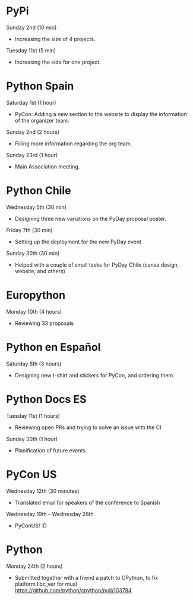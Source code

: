 # PyPi

Sunday 2nd (10 min)

* Increasing the size of 4 projects.

Tuesday 11st (5 min)

* Increasing the side for one project.

# Python Spain

Saturday 1st (1 hour)

* PyCon: Adding a new section to the website to display the information
  of the organizer team.

Sunday 2nd (2 hours)

* Filling more information regarding the org team.

Sunday 23rd (1 hour)

* Main Association meeting.

# Python Chile

Wednesday 5th (30 min)

* Designing three new variations on the PyDay proposal poster.

Friday 7th (30 min)

* Setting up the deployment for the new PyDay event

Sunday 30th (30 min)

* Helped with a couple of small tasks for PyDay Chile (canva design, website,
    and others)

# Europython

Monday 10th (4 hours)

* Reviewing 33 proposals

# Python en Español

Saturday 8th (3 hours)

* Designing new t-shirt and stickers for PyCon, and ordering them.

# Python Docs ES

Tuesday 11st (1 hours)

* Reviewing open PRs and trying to solve an issue with the CI

Sunday 30th (1 hour)

* Planification of future events.

# PyCon US

Wednesday 12th (30 minutes)

* Translated email for speakers of the conference to Spanish

Wednesday 19th - Wednesday 26th

* PyConUS! :D

# Python

Monday 24th (2 hours)

* Submitted together with a friend a patch to CPython, to fix
  platform.libc_ver for musl https://github.com/python/cpython/pull/103784
